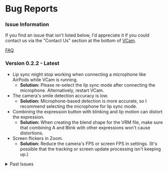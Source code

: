 # Bug Reports

### Issue Information

If you find an issue that isn't listed below, I'd appreciate it if you could contact us via the "Contact Us" section at the bottom of [VCam](https://vcamapp.com/).

[FAQ](faq.md)

### Version 0.2.2 - Latest

* Lip sync might stop working when connecting a microphone like AirPods while VCam is running.
  * **Solution:** Please re-select the lip sync mode after connecting the microphone. Alternatively, restart VCam.
* The camera's smile detection accuracy is low.
  * **Solution:** Microphone-based detection is more accurate, so I recommend selecting the microphone for lip sync mode.
* Combining the expression button with blinking and lip motion can distort the expression.
  * **Solution:** When creating the blend shape for the VRM file, make sure that combining A and Blink with other expressions won't cause distortions.
* Screen flickers in Zoom.
  * **Solution:** Reduce the camera's FPS or screen FPS in settings. (It's possible that the tracking or screen update processing isn't keeping up.)

<details>

<summary>Past Issues</summary>

#### Version 0.2.1

* The app crashes on devices without a built-in camera, like the Mac mini.

#### Version 0.1.2 - 0.2.0

* The screen goes blank when resizing the window.
  * **Solution:** Repeated resizing might display the screen. Until it's fixed, please use it at that screen size.
* The avatar's position might occasionally be off the screen when starting the app.
  * **Solution:** Press the "move to initial position" button.
* Camera tracking might occasionally not work.
  * **Solution:** Turn off the camera use in settings, then turn it back on.

#### Version 0.1.0 - 0.1.1

* The app might occasionally freeze, or crash upon closing.
* The video might freeze when invoking the virtual camera in browser functions like Google Meet.
  * **Solution:** Use another virtual camera like OBS's to relay this app's video.
* Camera tracking might not work on the initial startup.
  * **Solution:** Please restart the app.

</details>
